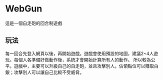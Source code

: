 # WebGun
這是一個自走砲的回合制遊戲
## 玩法
每一回合先登入網頁以後，再開始遊戲。遊戲會使用預設的地圖，建議2~4人遊玩。每個人各準備好做動作後，系統才會開始計算所有人的動作。
所以較為公平。遊戲中，主要可以升級自己的自走砲，並且攻擊別人。佔領點位可以賺取白銀；攻擊別人可以讓自己比較不受威脅。
